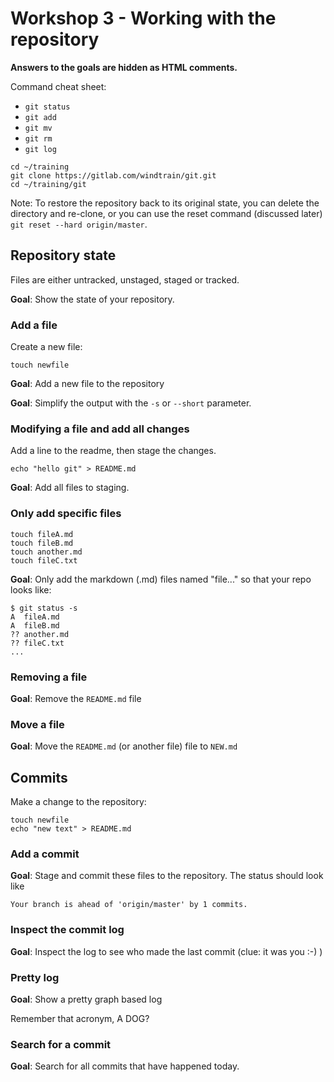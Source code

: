 # Workshop 3 - Working with the repository

**Answers to the goals are hidden as HTML comments.**

Command cheat sheet:

- `git status`
- `git add`
- `git mv`
- `git rm`
- `git log`

```
cd ~/training
git clone https://gitlab.com/windtrain/git.git
cd ~/training/git
```

Note: To restore the repository back to its original state, you can delete the directory and re-clone, or you can use the reset command (discussed later) `git reset --hard origin/master`.

## Repository state

Files are either untracked, unstaged, staged or tracked.

**Goal**: Show the state of your repository.

<!--
```
git status
```
-->

### Add a file

Create a new file:

```
touch newfile
```

**Goal**: Add a new file to the repository

<!--
```
git add newfile
git status
```
-->

**Goal**: Simplify the output with the `-s` or `--short` parameter.

<!--
```
git status -s
```
-->

### Modifying a file and add all changes

Add a line to the readme, then stage the changes.

```
echo "hello git" > README.md
```

**Goal**: Add all files to staging.

<!--
```
git add *
git status -s
```
-->

### Only add specific files

```
touch fileA.md
touch fileB.md
touch another.md
touch fileC.txt
```

**Goal**: Only add the markdown (.md) files named "file..." so that your repo looks like:

```
$ git status -s
A  fileA.md
A  fileB.md
?? another.md
?? fileC.txt
...
```

<!--
```
git add file*.md
```
-->

### Removing a file

**Goal**: Remove the `README.md` file

<!--
```
rm README.md
git add .
```

or

```
git rm README.md
```
-->

### Move a file

**Goal**: Move the `README.md` (or another file) file to `NEW.md`

<!--
```
mv README.md NEW.md
git add .
```

or

```
git mv README.md NEW.md
```
-->

## Commits

Make a change to the repository:

```
touch newfile
echo "new text" > README.md
```

### Add a commit

**Goal**: Stage and commit these files to the repository. The status should look like

`Your branch is ahead of 'origin/master' by 1 commits.`

<!--
```
git add .
git commit -m "New files"
```
-->

### Inspect the commit log

**Goal**: Inspect the log to see who made the last commit (clue: it was you :-) )

<!--
```
git log
```
-->

### Pretty log

**Goal**: Show a pretty graph based log

Remember that acronym, A DOG?

<!--
```
git log --all --decorate --oneline --graph
```
-->

### Search for a commit

**Goal**: Search for all commits that have happened today.

<!--
Simplest to just type yesterday's date, but this is automated.

Alpine:
```
git log --after=$(date -d "@$(($(date +%s) - 86400))" +"%Y-%m-%d")
```

OSX:
```
git log --after=$(date -v -1d '+%m-%d-%y')
```
-->
